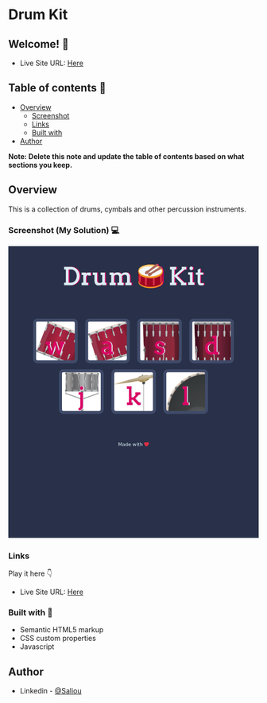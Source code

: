 # Drum Kit

## Welcome! 👋

- Live Site URL: [Here](https://saliou1920.github.io/dice//)

## Table of contents 🙂

- [Overview](#overview)
  - [Screenshot](#screenshot)
  - [Links](#links)
  - [Built with](#built-with)
- [Author](#author)

**Note: Delete this note and update the table of contents based on what sections you keep.**

## Overview


This is a collection of drums, cymbals and other percussion instruments. 

### Screenshot (My Solution) 💻 

![](images/page.png)
### Links

Play it here 👇

- Live Site URL: [Here](https://saliou1920.github.io/dice//)


### Built with 🧰 

- Semantic HTML5 markup
- CSS custom properties
- Javascript



## Author 

- Linkedin - [@Saliou](https://www.linkedin.com/in/saliou-diop-527741112/)
